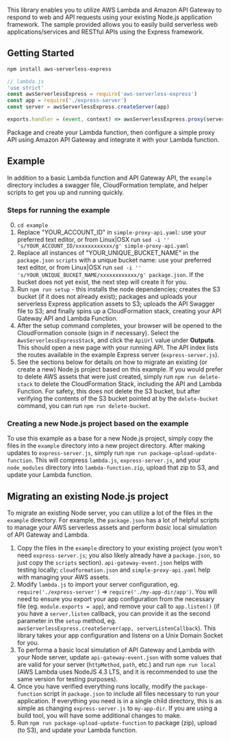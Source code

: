 This library enables you to utilize AWS Lambda and Amazon API Gateway to respond to web and API requests using your existing Node.js application framework. The sample provided allows you to easily build serverless web applications/services and RESTful APIs using the Express framework.

## Getting Started

```bash
npm install aws-serverless-express
```

```js
// lambda.js
'use strict'
const awsServerlessExpress = require('aws-serverless-express')
const app = require('./express-server')
const server = awsServerlessExpress.createServer(app)

exports.handler = (event, context) => awsServerlessExpress.proxy(server, event, context)
```

Package and create your Lambda function, then configure a simple proxy API using Amazon API Gateway and integrate it with your Lambda function.

## Example

In addition to a basic Lambda function and API Gateway API, the `example` directory includes a swagger file, CloudFormation template, and helper scripts to get you up and running quickly.

### Steps for running the example

0. `cd example`
1. Replace "YOUR_ACCOUNT_ID" in `simple-proxy-api.yaml`: use your preferred text editor, or from Linux|OSX run `sed -i '' 's/YOUR_ACCOUNT_ID/xxxxxxxxxxxx/g' simple-proxy-api.yaml`
2. Replace all instances of "YOUR_UNIQUE_BUCKET_NAME" in the `package.json` `scripts` with a unique bucket name: use your preferred text editor, or from Linux|OSX run `sed -i '' 's/YOUR_UNIQUE_BUCKET_NAME/xxxxxxxxxxxx/g' package.json`. If the bucket does not yet exist, the next step will create it for you.
3. Run `npm run setup` - this installs the node dependencies; creates the S3 bucket (if it does not already exist); packages and uploads your serverless Express application assets to S3; uploads the API Swagger file to S3; and finally spins up a CloudFormation stack, creating your API Gateway API and Lambda Function.
4. After the setup command completes, your browser will be opened to the CloudFormation console (sign in if necessary). Select the `AwsServerlessExpressStack`, and click the `ApiUrl` value under __Outputs__. This should open a new page with your running API. The API index lists the routes available in the example Express server (`express-server.js`).
5. See the sections below for details on how to migrate an existing (or create a new) Node.js project based on this example. If you would prefer to delete AWS assets that were just created, simply run `npm run delete-stack` to delete the CloudFormation Stack, including the API and Lambda Function. For safety, this does not delete the S3 bucket, but after verifying the contents of the S3 bucket pointed at by the `delete-bucket` command, you can run `npm run delete-bucket`.

### Creating a new Node.js project based on the example

To use this example as a base for a new Node.js project, simply copy the files in the `example` directory into a new project directory. After making updates to `express-server.js`, simply run `npm run package-upload-update-function`. This will compress `lambda.js`, `express-server.js`, and your `node_modules` directory into `lambda-function.zip`, upload that zip to S3, and update your Lambda function.

## Migrating an existing Node.js project

To migrate an existing Node server, you can utilize a lot of the files in the `example` directory. For example, the `package.json` has a lot of helpful scripts to manage your AWS serverless assets and perform _basic_ local simulation of API Gateway and Lambda.

1. Copy the files in the `example` directory to your existing project (you won't need `express-server.js`; you also likely already have a `package.json`, so just copy the `scripts` section). `api-gateway-event.json` helps with testing locally; `cloudformation.json` and `simple-proxy-api.yaml` help with managing your AWS assets.
2. Modify `lambda.js` to import your server configuration, eg. `require('./express-server')` => `require('./my-app-dir/app')`. You will need to ensure you export your app configuration from the necessary file (eg. `module.exports = app`), and remove your call to `app.listen()` (if you have a `server.listen` callback, you can provide it as the second parameter in the `setup` method, eg. `awsServerlessExpress.createServer(app, serverListenCallback`). This library takes your app configuration and listens on a Unix Domain Socket for you.
4. To performa a basic local simulation of API Gateway and Lambda with your Node server, update `api-gateway-event.json` with some values that are valid for your server (`httpMethod`, `path`, etc.) and run `npm run local` (AWS Lambda uses NodeJS 4.3 LTS, and it is recommended to use the same version for testing purposes).
5. Once you have verified everything runs locally, modify the `package-function` script in `package.json` to include all files necessary to run your application. If everything you need is in a single child directory, this is as simple as changing `express-server.js` to `my-app-dir`. If you are using a build tool, you will have some additional changes to make.
6. Run `npm run package-upload-update-function` to package (zip), upload (to S3), and update your Lambda function.
